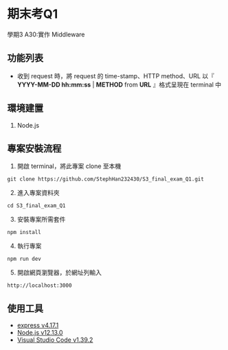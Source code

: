 # 期末考Q1

學期3 A30:實作 Middleware

## 功能列表

- 收到 request 時，將 request 的 time-stamp、HTTP method、URL 以『 **YYYY-MM-DD hh:mm:ss** | **METHOD** from **URL** 』格式呈現在 terminal 中

## 環境建置

1. Node.js

## 專案安裝流程

1. 開啟 terminal，將此專案 clone 至本機

```
git clone https://github.com/StephHan232430/S3_final_exam_Q1.git
```

2. 進入專案資料夾

```
cd S3_final_exam_Q1
```

3. 安裝專案所需套件

```
npm install
```

4. 執行專案
```
npm run dev
```

5. 開啟網頁瀏覽器，於網址列輸入
```
http://localhost:3000
```

## 使用工具

- [express v4.17.1](https://expressjs.com/zh-tw/)
- [Node.js v12.13.0](https://nodejs.org/en/)
- [Visual Studio Code v1.39.2](https://code.visualstudio.com/)